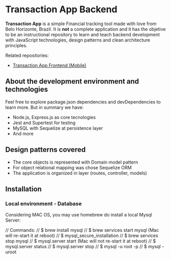 # Transaction App Backend

**Transaction App** is a simple Financial tracking tool made with love from Belo Horizonte, Brazil. It is **not** a complete application and it has the objetive to be an instructional repository to learn and teach backend development with JavaScript technologies, design patterns and clean architecture principles.

Related repositories:

- [Transaction App Frontend (Mobile)](https://github.com/renattomartins/transactions-app-frontend-mobile)

## About the development environment and technologies

Feel free to explore package.json dependencies and devDependencies to learn more. But in summary we have:

- Node.js, Express.js as core tecnologies
- Jest and Supertest for testing
- MySQL with Sequelize at persistence layer
- And more

## Design patterns covered

- The core objects is represented with Domain model pattern
- For object relational mapping was chose Sequelize ORM
- The application is organized in layer (routes, controller, models)

## Installation

### Local environment - Database
Considering MAC OS, you may use homebrew do install a local Mysql Server:

// Commands:
// $ brew install mysql
// $ brew services start mysql (Mac will re-start it at reboot)
// $ mysql_secure_installation
// $ brew services stop mysql
// $ mysql.server start (Mac will not re-start it at reboot)
// $ mysql.server status
// $ mysql.server stop
// $ mysql -u root -p
// $ mysql -uroot


